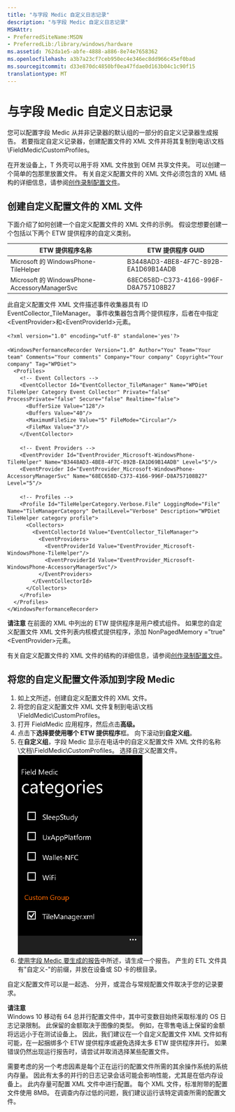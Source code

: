 ```yaml
---
title: "与字段 Medic 自定义日志记录"
description: "与字段 Medic 自定义日志记录"
MSHAttr:
- PreferredSiteName:MSDN
- PreferredLib:/library/windows/hardware
ms.assetid: 762da1e5-abfe-4888-a886-8e74e7658362
ms.openlocfilehash: a3b7a23cf7ceb950ec4e346ec8dd966c45ef0bad
ms.sourcegitcommit: d33e870dc4850bf0ea47fdae0d163b04c1c90f15
translationtype: MT
---
```

# <a name="custom-logging-with-field-medic"></a>与字段 Medic 自定义日志记录


您可以配置字段 Medic 从并非记录器的默认组的一部分的自定义记录器生成报告。 若要指定自定义记录器，创建配置文件的 XML 文件并将其复制到电话\\文档\\FieldMedic\\CustomProfiles。

在开发设备上，T 外壳可以用于将 XML 文件放到 OEM 共享文件夹。 可以创建一个简单的包那里放置文件。 有关自定义配置文件的 XML 文件必须包含的 XML 结构的详细信息，请参阅[创作录制配置文件](http://msdn.microsoft.com/library/windows/hardware/hh448223.aspx)。

## <a name="create-a-custom-profile-xml-file"></a>创建自定义配置文件的 XML 文件


下面介绍了如何创建一个自定义配置文件的 XML 文件的示例。 假设您想要创建一个包括以下两个 ETW 提供程序的自定义类别。

| ETW 提供程序名称                          | ETW 提供程序 GUID                    |
|--------------------------------------------|--------------------------------------|
| Microsoft 的 WindowsPhone-TileHelper          | B3448AD3-4BE8-4F7C-892B-EA1D69B14ADB |
| Microsoft 的 WindowsPhone-AccessoryManagerSvc | 68EC658D-C373-4166-996F-D8A757108B27 |

 

此自定义配置文件 XML 文件描述事件收集器具有 ID EventCollector\_TileManager。 事件收集器包含两个提供程序，后者在中指定&lt;EventProvider&gt;和&lt;EventProviderId&gt;元素。

``` syntax
<?xml version="1.0" encoding="utf-8" standalone='yes'?>

<WindowsPerformanceRecorder Version="1.0" Author="You" Team="Your team" Comments="Your comments" Company="Your company" Copyright="Your company" Tag="WPDiet">
  <Profiles>
    <!-- Event Collectors -->
    <EventCollector Id="EventCollector_TileManager" Name="WPDiet TileHelper Category Event Collector" Private="false" ProcessPrivate="false" Secure="false" Realtime="false">
      <BufferSize Value="128"/>
      <Buffers Value="40"/>
      <MaximumFileSize Value="5" FileMode="Circular"/>
      <FileMax Value="3"/>
    </EventCollector>

    <!-- Event Providers -->
    <EventProvider Id="EventProvider_Microsoft-WindowsPhone-TileHelper" Name="B3448AD3-4BE8-4F7C-892B-EA1D69B14ADB" Level="5"/>
    <EventProvider Id="EventProvider_Microsoft-WindowsPhone-AccessoryManagerSvc" Name="68EC658D-C373-4166-996F-D8A757108B27" Level="5"/>

    <!-- Profiles -->
    <Profile Id="TileHelperCategory.Verbose.File" LoggingMode="File" Name="TileManagerCategory" DetailLevel="Verbose" Description="WPDiet TileHelper category profile">
      <Collectors>
        <EventCollectorId Value="EventCollector_TileManager">
          <EventProviders>
            <EventProviderId Value="EventProvider_Microsoft-WindowsPhone-TileHelper"/>
            <EventProviderId Value="EventProvider_Microsoft-WindowsPhone-AccessoryManagerSvc"/>
          </EventProviders>
        </EventCollectorId>
      </Collectors>
    </Profile>
  </Profiles>
</WindowsPerformanceRecorder>
```

**请注意** 在前面的 XML 中列出的 ETW 提供程序是用户模式组件。 如果您的自定义配置文件 XML 文件列表内核模式提供程序，添加 NonPagedMemory ="true" &lt;EventProvider&gt;元素。

 

有关自定义配置文件的 XML 文件的结构的详细信息，请参阅[创作录制配置文件](http://msdn.microsoft.com/library/windows/hardware/hh448223.aspx)。

## <a name="add-your-custom-profile-to-field-medic"></a>将您的自定义配置文件添加到字段 Medic


1.  如上文所述，创建自定义配置文件的 XML 文件。
2.  将您的自定义配置文件 XML 文件复制到电话\\文档\\FieldMedic\\CustomProfiles。
3.  打开 FieldMedic 应用程序，然后点击**高级。**
4.  点击下**选择要使用哪个 ETW 提供程序**框。 向下滚动到**自定义组**。
5.  在**自定义组**，字段 Medic 显示在电话中的自定义配置文件 XML 文件的名称\\文档\\FieldMedic\\CustomProfiles。 选择自定义配置文件。![自定义日志记录对话框](images/oem-softwaretracing-fieldmedic-customlogging.png)
6.  [使用字段 Medic 要生成的报告](use-field-medic-to-generate-a-report.md)中所述，请生成一个报告。 产生的 ETL 文件具有"自定义-"的前缀，并放在设备或 SD 卡的根目录。

自定义配置文件可以是一起选、 分开，或混合与常规配置文件取决于您的记录要求。

**请注意**  
Windows 10 移动有 64 总并行配置文件中，其中可变数目始终采取标准的 OS 日志记录限制。 此保留的金额取决于图像的类型。 例如，在零售电话上保留的金额将远远小于在测试设备上。 因此，我们建议在一个自定义配置文件 XML 文件如有可能，在一起捆绑多个 ETW 提供程序或避免选择太多 ETW 提供程序并行。 如果错误仍然出现运行报告时，请尝试并取消选择某些配置文件。

需要考虑的另一个考虑因素是每个正在运行的配置文件所需的其余操作系统的系统内存量。 因此有太多的并行的日志记录会话可能会影响性能，尤其是在低内存设备上。 此内存量可配置 XML 文件中进行配置。 每个 XML 文件，标准附带的配置文件使用 8MB。 在调查内存过低的问题，我们建议运行该特定调查所需的配置文件。

 

 

 






